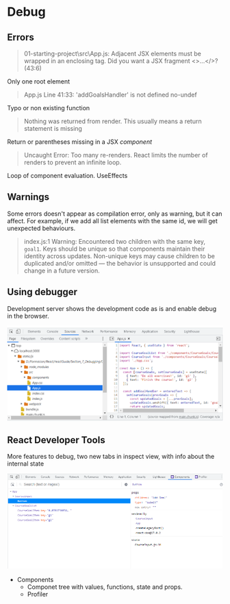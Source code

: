 # Debug

## Errors

> 01-starting-project\src\App.js: Adjacent JSX elements must be wrapped in an enclosing tag. Did you want a JSX fragment <>...</>? (43:6)

Only one root element

> App.js Line 41:33:  'addGoalsHandler' is not defined  no-undef

Typo or non existing function

> Nothing was returned from render. This usually means a return statement is missing

Return or parentheses missing in a JSX _component_

> Uncaught Error: Too many re-renders. React limits the number of renders to prevent an infinite loop.

Loop of component evaluation. UseEffects

## Warnings

Some errors doesn't appear as compilation error, only as warning, but it can affect. For example, if we add all list elements with the same id, we will get unexpected behaviours.

> index.js:1 Warning: Encountered two children with the same key, `goal1`. Keys should be unique so that components maintain their identity across updates. Non-unique keys may cause children to be duplicated and/or omitted — the behavior is unsupported and could change in a future version.

## Using debugger

Development server shows the development code as is and enable debug in the browser.

![images](images/s7-debug-sources.PNG)

## React Developer Tools

More features to debug, two new tabs in inspect view, with info about the internal state

![images](images/s7-debug-devTools.PNG)

* Components
  * Componet tree with values, functions, state and props.
  * Profiler
